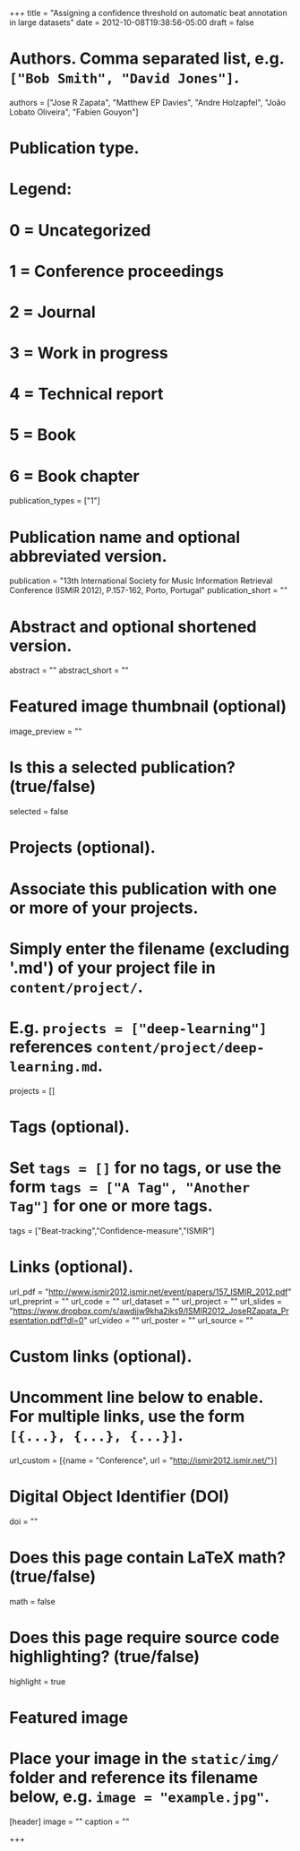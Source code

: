 +++
title = "Assigning a confidence threshold on automatic beat annotation in large datasets"
date = 2012-10-08T19:38:56-05:00
draft = false

# Authors. Comma separated list, e.g. `["Bob Smith", "David Jones"]`.
authors = ["Jose R Zapata", "Matthew EP Davies", "Andre Holzapfel", "João Lobato Oliveira", "Fabien Gouyon"]

# Publication type.
# Legend:
# 0 = Uncategorized
# 1 = Conference proceedings
# 2 = Journal
# 3 = Work in progress
# 4 = Technical report
# 5 = Book
# 6 = Book chapter
publication_types = ["1"]

# Publication name and optional abbreviated version.
publication = "13th International Society for Music Information Retrieval Conference (ISMIR 2012), P.157-162, Porto, Portugal"
publication_short = ""

# Abstract and optional shortened version.
abstract = ""
abstract_short = ""

# Featured image thumbnail (optional)
image_preview = ""

# Is this a selected publication? (true/false)
selected = false

# Projects (optional).
#   Associate this publication with one or more of your projects.
#   Simply enter the filename (excluding '.md') of your project file in `content/project/`.
#   E.g. `projects = ["deep-learning"]` references `content/project/deep-learning.md`.
projects = []

# Tags (optional).
#   Set `tags = []` for no tags, or use the form `tags = ["A Tag", "Another Tag"]` for one or more tags.
tags = ["Beat-tracking","Confidence-measure","ISMIR"]

# Links (optional).
url_pdf = "http://www.ismir2012.ismir.net/event/papers/157_ISMIR_2012.pdf"
url_preprint = ""
url_code = ""
url_dataset = ""
url_project = ""
url_slides = "https://www.dropbox.com/s/awdjjw9kha2jks9/ISMIR2012_JoseRZapata_Presentation.pdf?dl=0"
url_video = ""
url_poster = ""
url_source = ""

# Custom links (optional).
#   Uncomment line below to enable. For multiple links, use the form `[{...}, {...}, {...}]`.
url_custom = [{name = "Conference", url = "http://ismir2012.ismir.net/"}]

# Digital Object Identifier (DOI)
doi = ""

# Does this page contain LaTeX math? (true/false)
math = false

# Does this page require source code highlighting? (true/false)
highlight = true

# Featured image
# Place your image in the `static/img/` folder and reference its filename below, e.g. `image = "example.jpg"`.
[header]
image = ""
caption = ""

+++
